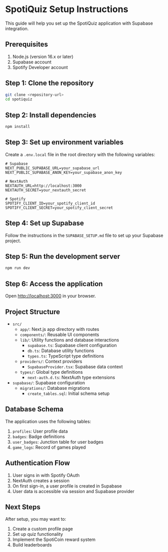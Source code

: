 # SpotiQuiz Setup Instructions

This guide will help you set up the SpotiQuiz application with Supabase integration.

## Prerequisites

1. Node.js (version 16.x or later)
2. Supabase account
3. Spotify Developer account

## Step 1: Clone the repository

```bash
git clone <repository-url>
cd spotiquiz
```

## Step 2: Install dependencies

```bash
npm install
```

## Step 3: Set up environment variables

Create a `.env.local` file in the root directory with the following variables:

```
# Supabase
NEXT_PUBLIC_SUPABASE_URL=your_supabase_url
NEXT_PUBLIC_SUPABASE_ANON_KEY=your_supabase_anon_key

# NextAuth
NEXTAUTH_URL=http://localhost:3000
NEXTAUTH_SECRET=your_nextauth_secret

# Spotify
SPOTIFY_CLIENT_ID=your_spotify_client_id
SPOTIFY_CLIENT_SECRET=your_spotify_client_secret
```

## Step 4: Set up Supabase

Follow the instructions in the `SUPABASE_SETUP.md` file to set up your Supabase project.

## Step 5: Run the development server

```bash
npm run dev
```

## Step 6: Access the application

Open [http://localhost:3000](http://localhost:3000) in your browser.

## Project Structure

- `src/`
  - `app/`: Next.js app directory with routes
  - `components/`: Reusable UI components
  - `lib/`: Utility functions and database interactions
    - `supabase.ts`: Supabase client configuration
    - `db.ts`: Database utility functions
    - `types.ts`: TypeScript type definitions
  - `providers/`: Context providers
    - `SupabaseProvider.tsx`: Supabase data context
  - `types/`: Global type definitions
    - `next-auth.d.ts`: NextAuth type extensions
- `supabase/`: Supabase configuration
  - `migrations/`: Database migrations
    - `create_tables.sql`: Initial schema setup

## Database Schema

The application uses the following tables:

1. `profiles`: User profile data
2. `badges`: Badge definitions
3. `user_badges`: Junction table for user badges
4. `game_logs`: Record of games played

## Authentication Flow

1. User signs in with Spotify OAuth
2. NextAuth creates a session
3. On first sign-in, a user profile is created in Supabase
4. User data is accessible via session and Supabase provider

## Next Steps

After setup, you may want to:

1. Create a custom profile page
2. Set up quiz functionality
3. Implement the SpotiCoin reward system
4. Build leaderboards